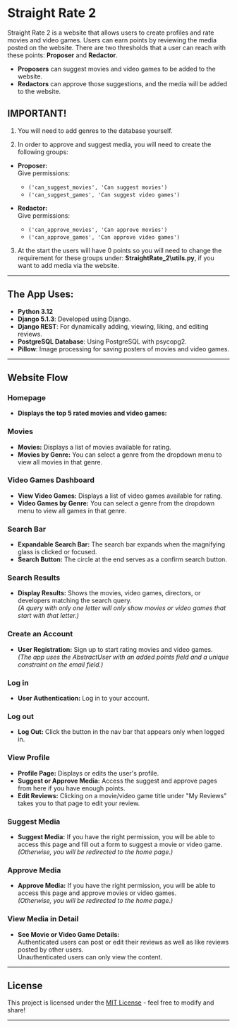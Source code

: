 # Straight Rate 2

Straight Rate 2 is a website that allows users to create profiles and rate movies and video games. Users can earn points by reviewing the media posted on the website. There are two thresholds that a user can reach with these points: **Proposer** and **Redactor**.

- **Proposers** can suggest movies and video games to be added to the website.
- **Redactors** can approve those suggestions, and the media will be added to the website.

## IMPORTANT!
1. You will need to add genres to the database yourself.

2. In order to approve and suggest media, you will need to create the following groups:

- **Proposer:**  
  Give permissions:  
  - `('can_suggest_movies', 'Can suggest movies')`
  - `('can_suggest_games', 'Can suggest video games')`

- **Redactor:**  
  Give permissions:  
  - `('can_approve_movies', 'Can approve movies')`
  - `('can_approve_games', 'Can approve video games')`

3. At the start the users will have 0 points so you will need to change the requirement for these groups under:
   **StraightRate_2\utils.py**, if you want to add media via the website.
---

## The App Uses:

- **Python 3.12**
- **Django 5.1.3**: Developed using Django.
- **Django REST**: For dynamically adding, viewing, liking, and editing reviews.
- **PostgreSQL Database**: Using PostgreSQL with psycopg2.
- **Pillow**: Image processing for saving posters of movies and video games.

---

## Website Flow

### Homepage

- **Displays the top 5 rated movies and video games:**  

### Movies

- **Movies:** Displays a list of movies available for rating.
- **Movies by Genre:** You can select a genre from the dropdown menu to view all movies in that genre.

### Video Games Dashboard

- **View Video Games:** Displays a list of video games available for rating.
- **Video Games by Genre:** You can select a genre from the dropdown menu to view all games in that genre.

### Search Bar

- **Expandable Search Bar:** The search bar expands when the magnifying glass is clicked or focused.
- **Search Button:** The circle at the end serves as a confirm search button.

### Search Results

- **Display Results:** Shows the movies, video games, directors, or developers matching the search query.  
  *(A query with only one letter will only show movies or video games that start with that letter.)*

### Create an Account

- **User Registration:** Sign up to start rating movies and video games.  
  *(The app uses the AbstractUser with an added points field and a unique constraint on the email field.)*

### Log in

- **User Authentication:** Log in to your account.

### Log out

- **Log Out:** Click the button in the nav bar that appears only when logged in.

### View Profile

- **Profile Page:** Displays or edits the user's profile.
- **Suggest or Approve Media:** Access the suggest and approve pages from here if you have enough points.
- **Edit Reviews:** Clicking on a movie/video game title under "My Reviews" takes you to that page to edit your review.

### Suggest Media

- **Suggest Media:** If you have the right permission, you will be able to access this page and fill out a form to suggest a movie or video game.  
  *(Otherwise, you will be redirected to the home page.)*

### Approve Media

- **Approve Media:** If you have the right permission, you will be able to access this page and approve movies or video games.  
  *(Otherwise, you will be redirected to the home page.)*

### View Media in Detail

- **See Movie or Video Game Details:**  
  Authenticated users can post or edit their reviews as well as like reviews posted by other users.  
  Unauthenticated users can only view the content.

---

## License

This project is licensed under the [MIT License](LICENSE) - feel free to modify and share!

---

